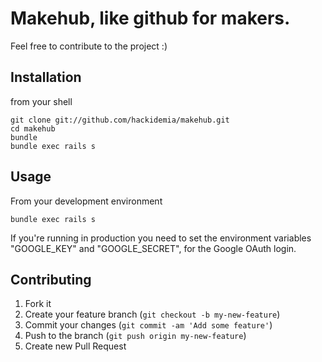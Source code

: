 # Makehub, like github for makers.

Feel free to contribute to the project :)

## Installation
from your shell

    git clone git://github.com/hackidemia/makehub.git
    cd makehub
    bundle
    bundle exec rails s


## Usage
From your development environment

    bundle exec rails s

If you're running in production you need to set the environment variables "GOOGLE_KEY" and "GOOGLE_SECRET", for the Google OAuth login.

## Contributing

1. Fork it
2. Create your feature branch (`git checkout -b my-new-feature`)
3. Commit your changes (`git commit -am 'Add some feature'`)
4. Push to the branch (`git push origin my-new-feature`)
5. Create new Pull Request
